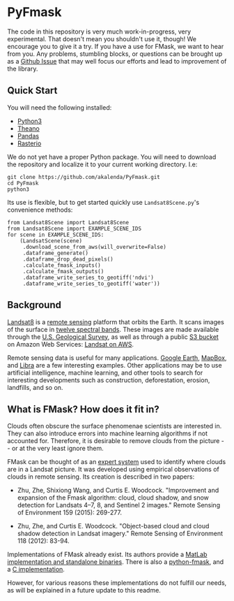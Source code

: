 # PyFmask

The code in this repository is very much work-in-progress, very 
experimental. That doesn't mean you shouldn't use it,
though! We encourage you to give it a try. 
If you have a use for FMask, we want to hear from you.
Any problems, stumbling blocks, or questions can be brought up as a 
[Github Issue](https://github.com/akalenda/PyFmask/issues) that 
may well focus our efforts and lead to improvement of the library.

## Quick Start

You will need the following installed:

- [Python3](https://www.python.org/downloads/)
- [Theano](http://deeplearning.net/software/theano/install.html)
- [Pandas](https://pandas.pydata.org/pandas-docs/stable/install.html)
- [Rasterio](https://github.com/mapbox/rasterio)

We do not yet have a proper Python package. You will need to download the repository
and localize it to your current working directory. I.e:

    git clone https://github.com/akalenda/PyFmask.git
    cd PyFmask
    python3

Its use is flexible, but to get started quickly use `Landsat8Scene.py`'s convenience methods:

    from Landsat8Scene import Landsat8Scene
    from Landsat8Scene import EXAMPLE_SCENE_IDS 
    for scene in EXAMPLE_SCENE_IDS:
        (LandsatScene(scene)
         .download_scene_from_aws(will_overwrite=False)
         .dataframe_generate()
         .dataframe_drop_dead_pixels()
         .calculate_fmask_inputs()
         .calculate_fmask_outputs()
         .dataframe_write_series_to_geotiff('ndvi')
         .dataframe_write_series_to_geotiff('water'))

## Background

[Landsat8](https://landsat.gsfc.nasa.gov/landsat-8/) is a [remote sensing](https://en.wikipedia.org/wiki/Remote_sensing) 
platform that orbits the Earth. It scans images of the surface in 
[twelve spectral bands](https://landsat.gsfc.nasa.gov/landsat-8/landsat-8-bands/). These images are made available
through the [U.S. Geological Survey](https://landsat.usgs.gov/frequently-asked), as well as through a public
[S3 bucket](https://aws.amazon.com/s3/) on Amazon Web Services: 
[Landsat on AWS](https://aws.amazon.com/public-datasets/landsat/).

Remote sensing data is useful for many applications. [Google Earth](https://www.google.com/earth/), 
[MapBox](https://www.mapbox.com/), and [Libra](https://libra.developmentseed.org/) are a few interesting examples.
Other applications may be to use artificial intelligence, machine learning, and other tools to search for interesting
developments such as construction, deforestation, erosion, landfills, and so on.

## What is FMask? How does it fit in?

Clouds often obscure the surface phenomenae scientists are interested in. They can also introduce errors into machine
learning algorithms if not accounted for. Therefore, it is desirable to remove clouds from the picture -- or at the 
very least ignore them.

FMask can be thought of as an [expert system](https://en.wikipedia.org/wiki/Expert_system) used to identify where
clouds are in a Landsat picture. It was developed using empirical observations of clouds in remote sensing. Its
creation is described in two papers:

- Zhu, Zhe, Shixiong Wang, and Curtis E. Woodcock. 
"Improvement and expansion of the Fmask algorithm: cloud, cloud shadow, and snow detection for Landsats 4–7, 8, 
and Sentinel 2 images." Remote Sensing of Environment 159 (2015): 269-277.

- Zhu, Zhe, and Curtis E. Woodcock. "Object-based cloud and cloud shadow detection in Landsat imagery." 
Remote Sensing of Environment 118 (2012): 83-94.

Implementations of FMask already exist. Its authors provide a 
[MatLab implementation and standalone binaries](https://github.com/prs021/fmask). There is also a 
[python-fmask](http://pythonfmask.org/en/latest/), and a 
[C implementation](https://github.com/USGS-EROS/espa-cloud-masking). 

However, for various reasons these
implementations do not fulfill our needs, as will be explained in a future update to this readme.


